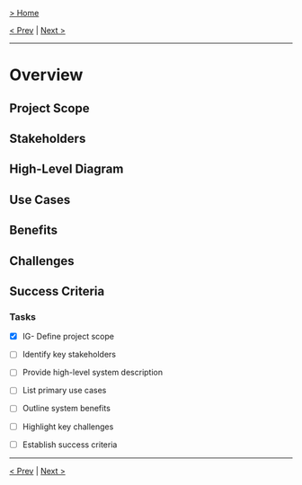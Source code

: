 [> Home](../readme.md)

[< Prev](../readme.md)  |  [Next >](../2.Business-goals/readme)

---

# Overview

## Project Scope

## Stakeholders

## High-Level Diagram

## Use Cases

## Benefits

## Challenges

## Success Criteria


### **Tasks**

* [X] IG-  Define project scope
* [ ] Identify key stakeholders
* [ ] Provide high-level system description
* [ ] List primary use cases
* [ ] Outline system benefits
* [ ] Highlight key challenges
* [ ] Establish success criteria


---

[< Prev](../readme.md)  |  [Next >](../2.Business-goals/readme)
